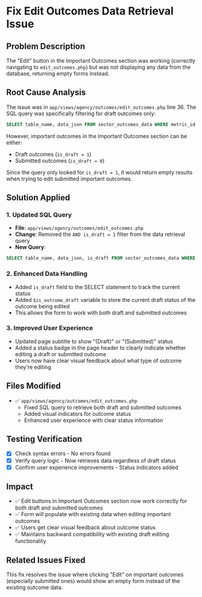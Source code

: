 # Fix Edit Outcomes Data Retrieval Issue

## Problem Description
The "Edit" button in the Important Outcomes section was working (correctly navigating to `edit_outcomes.php`) but was not displaying any data from the database, returning empty forms instead.

## Root Cause Analysis
The issue was in `app/views/agency/outcomes/edit_outcomes.php` line 36. The SQL query was specifically filtering for draft outcomes only:

```sql
SELECT table_name, data_json FROM sector_outcomes_data WHERE metric_id = ? AND sector_id = ? AND is_draft = 1 LIMIT 1
```

However, important outcomes in the Important Outcomes section can be either:
- Draft outcomes (`is_draft = 1`) 
- Submitted outcomes (`is_draft = 0`)

Since the query only looked for `is_draft = 1`, it would return empty results when trying to edit submitted important outcomes.

## Solution Applied

### 1. Updated SQL Query
- **File**: `app/views/agency/outcomes/edit_outcomes.php`
- **Change**: Removed the `AND is_draft = 1` filter from the data retrieval query
- **New Query**: 
```sql
SELECT table_name, data_json, is_draft FROM sector_outcomes_data WHERE metric_id = ? AND sector_id = ? LIMIT 1
```

### 2. Enhanced Data Handling
- Added `is_draft` field to the SELECT statement to track the current status
- Added `$is_outcome_draft` variable to store the current draft status of the outcome being edited
- This allows the form to work with both draft and submitted outcomes

### 3. Improved User Experience
- Updated page subtitle to show "(Draft)" or "(Submitted)" status
- Added a status badge in the page header to clearly indicate whether editing a draft or submitted outcome
- Users now have clear visual feedback about what type of outcome they're editing

## Files Modified
- ✅ `app/views/agency/outcomes/edit_outcomes.php`
  - Fixed SQL query to retrieve both draft and submitted outcomes
  - Added visual indicators for outcome status
  - Enhanced user experience with clear status information

## Testing Verification
- [x] Check syntax errors - No errors found
- [x] Verify query logic - Now retrieves data regardless of draft status
- [x] Confirm user experience improvements - Status indicators added

## Impact
- ✅ Edit buttons in Important Outcomes section now work correctly for both draft and submitted outcomes
- ✅ Form will populate with existing data when editing important outcomes
- ✅ Users get clear visual feedback about outcome status
- ✅ Maintains backward compatibility with existing draft editing functionality

## Related Issues Fixed
This fix resolves the issue where clicking "Edit" on important outcomes (especially submitted ones) would show an empty form instead of the existing outcome data.
